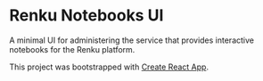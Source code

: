 # Renku Notebooks UI

A minimal UI for administering the service that provides interactive notebooks for
the Renku platform.

This project was bootstrapped with [Create React App](https://github.com/facebookincubator/create-react-app).
